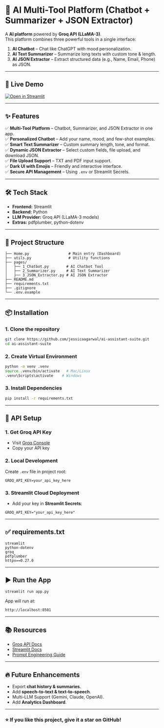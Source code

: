 # 🤖 AI Multi-Tool Platform (Chatbot + Summarizer + JSON Extractor)

A **AI platform** powered by **Groq API (LLaMA-3)**.  
This platform combines three powerful tools in a single interface:

1. **AI Chatbot** – Chat like ChatGPT with mood personalization.  
2. **AI Text Summarizer** – Summarize long texts with custom tone & length.  
3. **AI JSON Extractor** – Extract structured data (e.g., Name, Email, Phone) as JSON.

---

## 🚀 Live Demo
[![Open in Streamlit](https://static.streamlit.io/badges/streamlit_badge_black_white.svg)](https://ai-assistant-suite.streamlit.app/)

---

## ✨ Features  
✅ **Multi-Tool Platform** – Chatbot, Summarizer, and JSON Extractor in one app.  
✅ **Personalized Chatbot** – Add your name, mood, and few-shot examples.  
✅ **Smart Text Summarizer** – Custom summary length, tone, and format.  
✅ **Dynamic JSON Extractor** – Select custom fields, file upload, and download JSON.  
✅ **File Upload Support** – TXT and PDF input support.  
✅ **Dark UI with Emojis** – Friendly and interactive interface.  
✅ **Secure API Management** – Using `.env` or Streamlit Secrets.  

---

## 🛠 Tech Stack
- **Frontend:** Streamlit
- **Backend:** Python
- **LLM Provider:** Groq API (LLaMA-3 models)
- **Extras:** pdfplumber, python-dotenv

---

## 📂 Project Structure
```
├── Home.py                  # Main entry (Dashboard)
├── utils.py                 # Utility functions
├── pages/
│   ├── 1_Chatbot.py        # AI Chatbot Tool
│   ├── 2_Summarizer.py     # AI Text Summarizer
│   ├── 3_JSON_Extractor.py # AI JSON Extractor
├── README.md
├── requirements.txt
├── .gitignore
└── .env.example
```

---

## 📦 Installation

### 1. Clone the repository
```bash
git clone https://github.com/jessicaagarwal/ai-assistant-suite.git
cd ai-assistant-suite
```

### 2. Create Virtual Environment
```bash
python -m venv .venv
source .venv/bin/activate   # Mac/Linux
.venv\Scripts\activate    # Windows
```

### 3. Install Dependencies
```bash
pip install -r requirements.txt
```

---

## 🔑 API Setup

### 1. Get Groq API Key
- Visit [Groq Console](https://console.groq.com/keys)
- Copy your API key

### 2. Local Development
Create `.env` file in project root:
```
GROQ_API_KEY=your_api_key_here
```

### 3. Streamlit Cloud Deployment
- Add your key in **Streamlit Secrets**:
```
GROQ_API_KEY="your_api_key_here"
```

---

## ✅ requirements.txt
```
streamlit
python-dotenv
groq
pdfplumber
httpx==0.27.0
```

---

## ▶️ Run the App
```bash
streamlit run app.py
```
App will run at:
```
http://localhost:8501
```

---

## 📚 Resources
- [Groq API Docs](https://console.groq.com/docs)
- [Streamlit Docs](https://docs.streamlit.io)
- [Prompt Engineering Guide](https://www.promptingguide.ai/)

---

## 🔥 Future Enhancements
- Export **chat history & summaries**.
- Add **speech-to-text & text-to-speech**.
- Multi-LLM Support (Gemini, Claude, OpenAI).
- Add **Analytics Dashboard**.

---

### ⭐ If you like this project, give it a star on GitHub!

